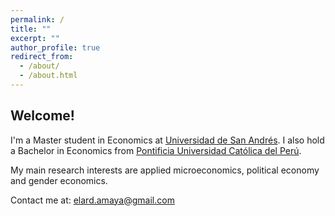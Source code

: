 ```yaml
---
permalink: /
title: ""
excerpt: ""
author_profile: true
redirect_from: 
  - /about/
  - /about.html
---
```


Welcome!
------
I'm a Master student in Economics at [Universidad de San Andrés](https://udesa.edu.ar/). I also hold a Bachelor in Economics from [Pontificia Universidad Católica del Perú](https://www.pucp.edu.pe/). 

My main research interests are applied microeconomics, political economy and gender economics.

Contact me at:
[elard.amaya@gmail.com](mailto:elard.amaya@gmail.com?subject=[GitHub]%20Source%20Han%20Sans)
